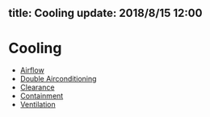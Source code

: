 title: Cooling
update: 2018/8/15 12:00
---

# Cooling

- [Airflow](/general/cooling/airflow.html)    
- [Double Airconditioning](/general/cooling/double.html)
- [Clearance](/general/cooling/clearance.html)
- [Containment](/general/cooling/containment.html)
- [Ventilation](/general/cooling/ventilation.html)